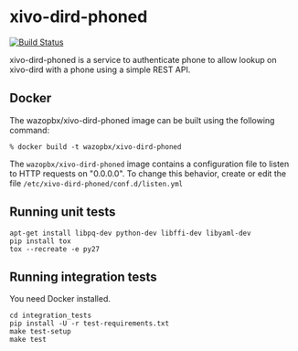 xivo-dird-phoned
================

[![Build Status](https://travis-ci.org/wazo-pbx/xivo-dird-phoned.png?branch=master)](https://travis-ci.org/wazo-pbx/xivo-dird-phoned)

xivo-dird-phoned is a service to authenticate phone to allow lookup on
xivo-dird with a phone using a simple REST API.


Docker
------

The wazopbx/xivo-dird-phoned image can be built using the following command:

    % docker build -t wazopbx/xivo-dird-phoned

The `wazopbx/xivo-dird-phoned` image contains a configuration file to listen to
HTTP requests on "0.0.0.0". To change this behavior, create or edit the file
`/etc/xivo-dird-phoned/conf.d/listen.yml`


Running unit tests
------------------

```
apt-get install libpq-dev python-dev libffi-dev libyaml-dev
pip install tox
tox --recreate -e py27
```


Running integration tests
-------------------------

You need Docker installed.

```
cd integration_tests
pip install -U -r test-requirements.txt
make test-setup
make test
```
